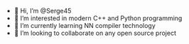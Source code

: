 - 👋 Hi, I’m @Serge45
- 👀 I’m interested in modern C++ and Python programming
- 🌱 I’m currently learning NN compiler technology
- 💞️ I’m looking to collaborate on any open source project

<!---
Serge45/Serge45 is a ✨ special ✨ repository because its `README.md` (this file) appears on your GitHub profile.
You can click the Preview link to take a look at your changes.
--->
